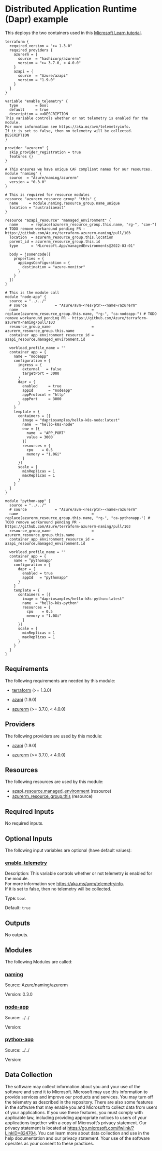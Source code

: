 <!-- BEGIN_TF_DOCS -->
# Distributed Application Runtime (Dapr) example

This deploys the two containers used in this [Microsoft Learn tutorial](https://learn.microsoft.com/en-us/azure/container-apps/microservices-dapr?tabs=bash%2Cazure-cli).

```hcl
terraform {
  required_version = ">= 1.3.0"
  required_providers {
    azurerm = {
      source  = "hashicorp/azurerm"
      version = ">= 3.7.0, < 4.0.0"
    }
    azapi = {
      source  = "Azure/azapi"
      version = "1.9.0"
    }
  }
}

variable "enable_telemetry" {
  type        = bool
  default     = true
  description = <<DESCRIPTION
This variable controls whether or not telemetry is enabled for the module.
For more information see https://aka.ms/avm/telemetryinfo.
If it is set to false, then no telemetry will be collected.
DESCRIPTION
}

provider "azurerm" {
  skip_provider_registration = true
  features {}
}

# This ensures we have unique CAF compliant names for our resources.
module "naming" {
  source  = "Azure/naming/azurerm"
  version = "0.3.0"
}

# This is required for resource modules
resource "azurerm_resource_group" "this" {
  name     = module.naming.resource_group.name_unique
  location = "australiaeast"
}

resource "azapi_resource" "managed_environment" {
  name      = replace(azurerm_resource_group.this.name, "rg-", "cae-") # TODO remove workaround pending PR - https://github.com/Azure/terraform-azurerm-naming/pull/103
  location  = azurerm_resource_group.this.location
  parent_id = azurerm_resource_group.this.id
  type      = "Microsoft.App/managedEnvironments@2022-03-01"

  body = jsonencode({
    properties = {
      appLogsConfiguration = {
        destination = "azure-monitor"
      }
    }
  })
}

# This is the module call
module "node-app" {
  source = "../../"
  # source             = "Azure/avm-<res/ptn>-<name>/azurerm"
  name                                  = replace(azurerm_resource_group.this.name, "rg-", "ca-nodeapp-") # TODO remove workaround pending PR - https://github.com/Azure/terraform-azurerm-naming/pull/103
  resource_group_name                   = azurerm_resource_group.this.name
  container_app_environment_resource_id = azapi_resource.managed_environment.id

  workload_profile_name = ""
  container_app = {
    name = "nodeapp"
    configuration = {
      ingress = {
        external   = false
        targetPort = 3000
      }
      dapr = {
        enabled     = true
        appId       = "nodeapp"
        appProtocol = "http"
        appPort     = 3000
      }
    }
    template = {
      containers = [{
        image = "dapriosamples/hello-k8s-node:latest"
        name  = "hello-k8s-node"
        env = [{
          name  = "APP_PORT"
          value = 3000
        }]
        resources = {
          cpu    = 0.5
          memory = "1.0Gi"
        }
      }]
      scale = {
        minReplicas = 1
        maxReplicas = 1
      }
    }
  }
}

module "python-app" {
  source = "../../"
  # source             = "Azure/avm-<res/ptn>-<name>/azurerm"
  name                                  = replace(azurerm_resource_group.this.name, "rg-", "ca-pythonapp-") # TODO remove workaround pending PR - https://github.com/Azure/terraform-azurerm-naming/pull/103
  resource_group_name                   = azurerm_resource_group.this.name
  container_app_environment_resource_id = azapi_resource.managed_environment.id

  workload_profile_name = ""
  container_app = {
    name = "pythonapp"
    configuration = {
      dapr = {
        enabled = true
        appId   = "pythonapp"
      }
    }
    template = {
      containers = [{
        image = "dapriosamples/hello-k8s-python:latest"
        name  = "hello-k8s-python"
        resources = {
          cpu    = 0.5
          memory = "1.0Gi"
        }
      }]
      scale = {
        minReplicas = 1
        maxReplicas = 1
      }
    }
  }
}
```

<!-- markdownlint-disable MD033 -->
## Requirements

The following requirements are needed by this module:

- <a name="requirement_terraform"></a> [terraform](#requirement\_terraform) (>= 1.3.0)

- <a name="requirement_azapi"></a> [azapi](#requirement\_azapi) (1.9.0)

- <a name="requirement_azurerm"></a> [azurerm](#requirement\_azurerm) (>= 3.7.0, < 4.0.0)

## Providers

The following providers are used by this module:

- <a name="provider_azapi"></a> [azapi](#provider\_azapi) (1.9.0)

- <a name="provider_azurerm"></a> [azurerm](#provider\_azurerm) (>= 3.7.0, < 4.0.0)

## Resources

The following resources are used by this module:

- [azapi_resource.managed_environment](https://registry.terraform.io/providers/Azure/azapi/1.9.0/docs/resources/resource) (resource)
- [azurerm_resource_group.this](https://registry.terraform.io/providers/hashicorp/azurerm/latest/docs/resources/resource_group) (resource)

<!-- markdownlint-disable MD013 -->
## Required Inputs

No required inputs.

## Optional Inputs

The following input variables are optional (have default values):

### <a name="input_enable_telemetry"></a> [enable\_telemetry](#input\_enable\_telemetry)

Description: This variable controls whether or not telemetry is enabled for the module.  
For more information see https://aka.ms/avm/telemetryinfo.  
If it is set to false, then no telemetry will be collected.

Type: `bool`

Default: `true`

## Outputs

No outputs.

## Modules

The following Modules are called:

### <a name="module_naming"></a> [naming](#module\_naming)

Source: Azure/naming/azurerm

Version: 0.3.0

### <a name="module_node-app"></a> [node-app](#module\_node-app)

Source: ../../

Version:

### <a name="module_python-app"></a> [python-app](#module\_python-app)

Source: ../../

Version:

<!-- markdownlint-disable-next-line MD041 -->
## Data Collection

The software may collect information about you and your use of the software and send it to Microsoft. Microsoft may use this information to provide services and improve our products and services. You may turn off the telemetry as described in the repository. There are also some features in the software that may enable you and Microsoft to collect data from users of your applications. If you use these features, you must comply with applicable law, including providing appropriate notices to users of your applications together with a copy of Microsoft’s privacy statement. Our privacy statement is located at <https://go.microsoft.com/fwlink/?LinkID=824704>. You can learn more about data collection and use in the help documentation and our privacy statement. Your use of the software operates as your consent to these practices.
<!-- END_TF_DOCS -->